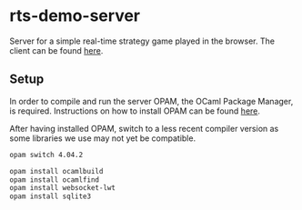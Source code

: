 # rts-demo-server

Server for a simple real-time strategy game played in the browser.
The client can be found [here](https://github.com/photz/rts-demo-client).

## Setup

In order to compile and run the server OPAM, the OCaml Package Manager, is required.  Instructions on how to install OPAM can be found [here](https://opam.ocaml.org/doc/Install.html).

After having installed OPAM, switch to a less recent compiler version as some libraries we use may not yet be compatible.

```sh
opam switch 4.04.2
```

```sh
opam install ocamlbuild
opam install ocamlfind
opam install websocket-lwt
opam install sqlite3
```
